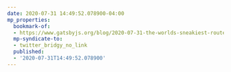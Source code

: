 ```yaml
---
date: 2020-07-31 14:49:52.078900-04:00
mp_properties:
  bookmark-of:
  - https://www.gatsbyjs.org/blog/2020-07-31-the-worlds-sneakiest-route-change/
  mp-syndicate-to:
  - twitter_bridgy_no_link
  published:
  - '2020-07-31T14:49:52.078900'
---
```


